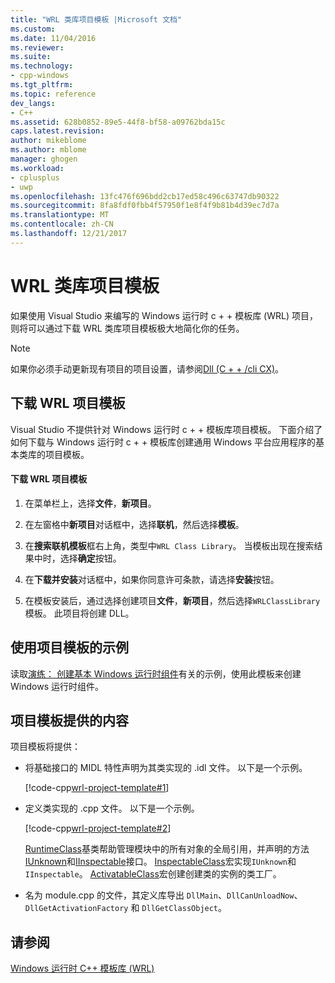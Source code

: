 ```yaml
---
title: "WRL 类库项目模板 |Microsoft 文档"
ms.custom: 
ms.date: 11/04/2016
ms.reviewer: 
ms.suite: 
ms.technology:
- cpp-windows
ms.tgt_pltfrm: 
ms.topic: reference
dev_langs:
- C++
ms.assetid: 628b0852-89e5-44f8-bf58-a09762bda15c
caps.latest.revision: 
author: mikeblome
ms.author: mblome
manager: ghogen
ms.workload:
- cplusplus
- uwp
ms.openlocfilehash: 13fc476f696bdd2cb17ed58c496c63747db90322
ms.sourcegitcommit: 8fa8fdf0fbb4f57950f1e8f4f9b81b4d39ec7d7a
ms.translationtype: MT
ms.contentlocale: zh-CN
ms.lasthandoff: 12/21/2017
---
```

# <a name="wrl-class-library-project-template"></a>WRL 类库项目模板
如果使用 Visual Studio 来编写的 Windows 运行时 c + + 模板库 (WRL) 项目，则将可以通过下载 WRL 类库项目模板极大地简化你的任务。  
  
> [!NOTE]
>  如果你必须手动更新现有项目的项目设置，请参阅[Dll (C + + /cli CX)](http://msdn.microsoft.com/library/windows/apps/hh699881\(v=vs.110\).aspx)。  
  
## <a name="download-the-wrl-project-template"></a>下载 WRL 项目模板  
 Visual Studio 不提供针对 Windows 运行时 c + + 模板库项目模板。 下面介绍了如何下载与 Windows 运行时 c + + 模板库创建通用 Windows 平台应用程序的基本类库的项目模板。  
  
#### <a name="to-download-the-wrl-project-template"></a>下载 WRL 项目模板  
  
1.  在菜单栏上，选择**文件**，**新项目**。  
  
2.  在左窗格中**新项目**对话框中，选择**联机**，然后选择**模板**。  
  
3.  在**搜索联机模板**框右上角，类型中`WRL Class Library`。 当模板出现在搜索结果中时，选择**确定**按钮。  
  
4.  在**下载并安装**对话框中，如果你同意许可条款，请选择**安装**按钮。  
  
5.  在模板安装后，通过选择创建项目**文件**，**新项目**，然后选择`WRLClassLibrary`模板。 此项目将创建 DLL。  
  
## <a name="examples-that-use-the-project-template"></a>使用项目模板的示例  
 读取[演练： 创建基本 Windows 运行时组件](../windows/walkthrough-creating-a-basic-windows-runtime-component-using-wrl.md)有关的示例，使用此模板来创建 Windows 运行时组件。  
  
## <a name="what-the-project-template-provides"></a>项目模板提供的内容  
 项目模板将提供：  
  
-   将基础接口的 MIDL 特性声明为其类实现的 .idl 文件。 以下是一个示例。  
  
     [!code-cpp[wrl-project-template#1](../windows/codesnippet/CPP/wrl-class-library-project-template_1.idl)]  
  
-   定义类实现的 .cpp 文件。 以下是一个示例。  
  
     [!code-cpp[wrl-project-template#2](../windows/codesnippet/CPP/wrl-class-library-project-template_2.cpp)]  
  
     [RuntimeClass](../windows/runtimeclass-class.md)基类帮助管理模块中的所有对象的全局引用，并声明的方法[IUnknown](http://msdn.microsoft.com/en-us/33f1d79a-33fc-4ce5-a372-e08bda378332)和[IInspectable](http://msdn.microsoft.com/en-us/0657e51f-d4c0-46c6-927d-b01e54b6846c)接口。 [InspectableClass](../windows/inspectableclass-macro.md)宏实现`IUnknown`和`IInspectable`。 [ActivatableClass](../windows/activatableclass-macros.md)宏创建创建类的实例的类工厂。  
  
-   名为 module.cpp 的文件，其定义库导出 `DllMain`、`DllCanUnloadNow`、`DllGetActivationFactory` 和 `DllGetClassObject`。  
  
## <a name="see-also"></a>请参阅  
 [Windows 运行时 C++ 模板库 (WRL)](../windows/windows-runtime-cpp-template-library-wrl.md)